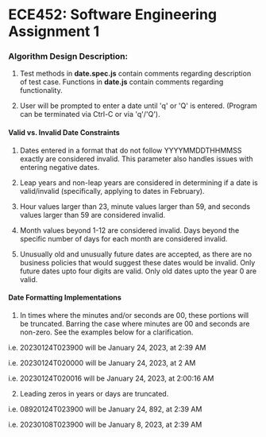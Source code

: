 # ECE452: Software Engineering Assignment 1

### Algorithm Design Description: 

1. Test methods in **date.spec.js** contain comments regarding description of test case. Functions in **date.js** contain comments regarding functionality. 

2. User will be prompted to enter a date until 'q' or 'Q' is entered. (Program can be terminated via Ctrl-C or via 'q'/'Q'). 

#### Valid vs. Invalid Date Constraints

1. Dates entered in a format that do not follow YYYYMMDDTHHMMSS exactly are considered invalid. This parameter also handles issues with entering negative dates. 

2. Leap years and non-leap years are considered in determining if a date is valid/invalid (specifically, applying to dates in February). 

3. Hour values larger than 23, minute values larger than 59, and seconds values larger than 59 are considered invalid.

4. Month values beyond 1-12 are considered invalid. Days beyond the specific number of days for each month are considered invalid. 

5. Unusually old and unusually future dates are accepted, as there are no business policies that would suggest these dates would be invalid. Only future dates upto four digits are valid. Only old dates upto the year 0 are valid. 

#### Date Formatting Implementations

1. In times where the minutes and/or seconds are 00, these portions will be truncated. Barring the case where minutes are 00 and seconds are non-zero. See the examples below for a clarification. 

i.e. 20230124T023900 will be January 24, 2023, at 2:39 AM

i.e. 20230124T020000 will be January 24, 2023, at 2 AM

i.e. 20230124T020016 will be January 24, 2023, at 2:00:16 AM  


2. Leading zeros in years or days are truncated. 

i.e. 08920124T023900 will be January 24, 892, at 2:39 AM

i.e. 20230108T023900 will be January 8, 2023, at 2:39 AM











